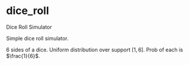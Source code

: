 # dice_roll
Dice Roll Simulator 

Simple dice roll simulator. 

6 sides of a dice. 
Uniform distribution over support $[1,6]$. 
Prob of each is $\frac{1}{6}$. 
